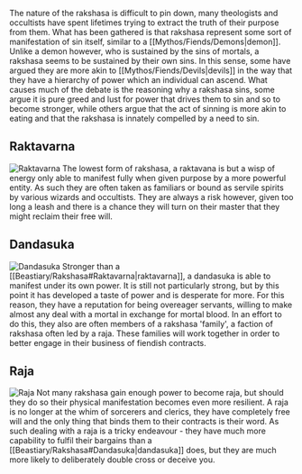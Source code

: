 The nature of the rakshasa is difficult to pin down, many theologists and occultists have spent lifetimes trying to extract the truth of their purpose from them. What has been gathered is that rakshasa represent some sort of manifestation of sin itself, similar to a [[Mythos/Fiends/Demons|demon]]. Unlike a demon however, who is sustained by the sins of mortals, a rakshasa seems to be sustained by their own sins. In this sense, some have argued they are more akin to [[Mythos/Fiends/Devils|devils]] in the way that they have a hierarchy of power which an individual can ascend. What causes much of the debate is the reasoning why a rakshasa sins, some argue it is pure greed and lust for power that drives them to sin and so to become stronger, while others argue that the act of sinning is more akin to eating and that the rakshasa is innately compelled by a need to sin.

## Raktavarna
![Raktavarna](Beastiary/Images/Rakshasa_Raktavarna.png)
The lowest form of rakshasa, a raktavana is but a wisp of energy only able to manifest fully when given purpose by a more powerful entity. As such they are often taken as familiars or bound as servile spirits by various wizards and occultists. They are always a risk however, given too long a leash and there is a chance they will turn on their master that they might reclaim their free will.

## Dandasuka
![Dandasuka](Beastiary/Images/Rakshasa_Dandasuka.png)
Stronger than a [[Beastiary/Rakshasa#Raktavarna|raktavarna]], a dandasuka is able to manifest under its own power. It is still not particularly strong, but by this point it has developed a taste of power and is desperate for more. For this reason, they have a reputation for being overeager servants, willing to make almost any deal with a mortal in exchange for mortal blood. In an effort to do this, they also are often members of a rakshasa 'family', a faction of rakshasa often led by a raja. These families will work together in order to better engage in their business of fiendish contracts.

## Raja
![Raja](Beastiary/Images/Rakshasa_Raja.png)
Not many rakshasa gain enough power to become raja, but should they do so their physical manifestation becomes even more resilient. A raja is no longer at the whim of sorcerers and clerics, they have completely free will and the only thing that binds them to their contracts is their word. As such dealing with a raja is a tricky endeavour - they have much more capability to fulfil their bargains than a [[Beastiary/Rakshasa#Dandasuka|dandasuka]] does, but they are much more likely to deliberately double cross or deceive you.